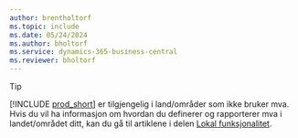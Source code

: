 ```yaml
---
author: brentholtorf
ms.topic: include
ms.date: 05/24/2024
ms.author: bholtorf
ms.service: dynamics-365-business-central
ms.reviewer: bholtorf
---
```

> [!TIP]
> [!INCLUDE [prod_short](prod_short.md)] er tilgjengelig i land/områder som ikke bruker mva. Hvis du vil ha informasjon om hvordan du definerer og rapporterer mva i landet/området ditt, kan du gå til artiklene i delen [Lokal funksjonalitet](../about-localization.md).  
